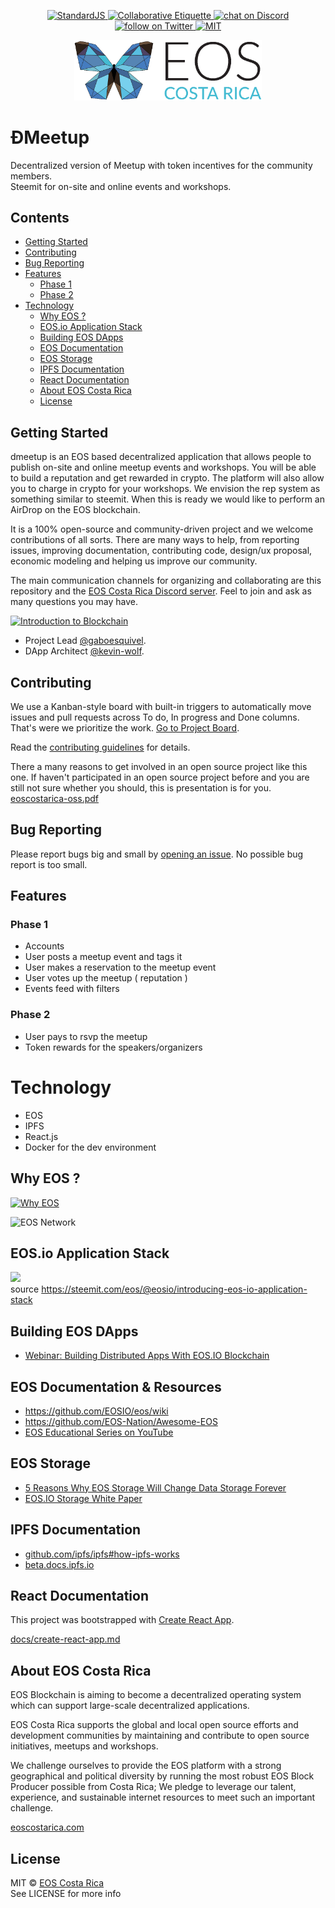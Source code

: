 <p align="center">
	<a href="http://standardjs.com">
		<img src="https://img.shields.io/badge/code%20style-standard-brightgreen.svg" alt="StandardJS">
	</a>
	<a href="https://git.io/col">
		<img src="https://img.shields.io/badge/%E2%9C%93-collaborative_etiquette-brightgreen.svg" alt="Collaborative Etiquette">
	</a>
	<a href="https://discord.gg/bBpQHym">
		<img src="https://img.shields.io/discord/447118387118735380.svg?logo=discord" alt="chat on Discord">
	</a>
	<a href="https://twitter.com/intent/follow?screen_name=eoscostarica">
		<img src="https://img.shields.io/twitter/follow/eoscostarica.svg?style=social&logo=twitter" alt="follow on Twitter">
	</a>
	<a href="#">
		<img src="https://img.shields.io/dub/l/vibe-d.svg" alt="MIT">
	</a>
</p>

<p align="center">
	<a href="https://eoscostarica.io">
		<img src="https://github.com/eoscostarica/assets/blob/master/eoscolors-transparent.png" width="300">
	</a>
</p>

# ÐMeetup

Decentralized version of Meetup with token incentives for the community members.  
Steemit for on-site and online events and workshops.

<!-- START doctoc generated TOC please keep comment here to allow auto update -->

<!-- DON'T EDIT THIS SECTION, INSTEAD RE-RUN doctoc TO UPDATE -->

## Contents

* [Getting Started](#getting-started)
* [Contributing](#contributing)
* [Bug Reporting](#bug-reporting)
* [Features](#features)
  * [Phase 1](#phase-1)
  * [Phase 2](#phase-2)
* [Technology](#technology)
  * [Why EOS ?](#why-eos-)
  * [EOS.io Application Stack](#eosio-application-stack)
  * [Building EOS DApps](#building-eos-dapps)
  * [EOS Documentation](#eos-documentation)
  * [EOS Storage](#eos-storage)
  * [IPFS Documentation](#ipfs-documentation)
  * [React Documentation](#react-documentation)
  * [About EOS Costa Rica](#about-eos-costa-rica)
  * [License](#license)

<!-- END doctoc generated TOC please keep comment here to allow auto update -->

## Getting Started

dmeetup is an EOS based decentralized application that allows people to publish on-site and online meetup events and workshops. You will be able to build a reputation and get rewarded in crypto. The platform will also allow you to charge in crypto for your workshops. We envision the rep system as something similar to steemit. When this is ready we would like to perform an AirDrop on the EOS blockchain.

It is a 100% open-source and community-driven project and we welcome contributions of all sorts. There are many ways to help, from reporting issues, improving documentation, contributing code, design/ux proposal, economic modeling and helping us improve our community.

The main communication channels for organizing and collaborating are this repository and the [EOS Costa Rica Discord server](https://discord.gg/bBpQHym). Feel to join and ask as many questions you may have.

[![Introduction to Blockchain](https://monosnap.com/image/GOx4Jv5DSd1H4cl1WDAftR5X5DMQI5.png)](https://www.youtube.com/watch?v=sYAktmG1NuA)

* Project Lead [@gaboesquivel](https://github.com/gaboesquivel).
* DApp Architect [@kevin-wolf](https://github.com/kevin-wolf).

## Contributing

We use a Kanban-style board with built-in triggers to automatically move issues and pull requests across To do, In progress and Done columns. That's were we prioritize the work. [Go to Project Board](https://github.com/eoscostarica/dmeetup/projects/1).

Read the [contributing guidelines](CONTRIBUTING.md) for details.

There a many reasons to get involved in an open source project like this one. If haven't participated in an open source project before and you are still not sure whether you should, this is presentation is for you. [eoscostarica-oss.pdf](https://gaboesquivel.com/slides/eoscostarica-oss.pdf)

## Bug Reporting

Please report bugs big and small by [opening an issue](https://github.com/eoscostarica/dmeetup/issues). No possible bug report is too small.

## Features

### Phase 1

* Accounts
* User posts a meetup event and tags it
* User makes a reservation to the meetup event
* User votes up the meetup ( reputation )
* Events feed with filters

### Phase 2

* User pays to rsvp the meetup
* Token rewards for the speakers/organizers

# Technology

* EOS
* IPFS
* React.js
* Docker for the dev environment

## Why EOS ?

[![Why EOS](https://monosnap.com/image/CDcIfufeYs0rJPH2viNkCJSPV6bY4O.png)](https://www.youtube.com/watch?v=3kqkTYqTvDA)

![EOS Network](https://github.com/eoscostarica/dmeetup/blob/master/docs/img/eos-network.jpg)

## EOS.io Application Stack

![](https://github.com/eoscostarica/dmeetup/blob/master/docs/img/eos-application-stack.png)  
source https://steemit.com/eos/@eosio/introducing-eos-io-application-stack

## Building EOS DApps

* [Webinar: Building Distributed Apps With EOS.IO Blockchain](https://objectcomputing.com/resources/events/webinars/building-apps-with-eos/webinar-recording)

## EOS Documentation & Resources

* https://github.com/EOSIO/eos/wiki
* https://github.com/EOS-Nation/Awesome-EOS
* [EOS Educational Series on YouTube](https://www.youtube.com/channel/UClgHiX4W1yxyohrif0gEllA)

## EOS Storage

* [5 Reasons Why EOS Storage Will Change Data Storage Forever](https://www.youtube.com/watch?v=7mFzb5SqS9U)
* [EOS.IO Storage White Paper](https://steemit.com/eos/@eosio/eos-io-storage-white-paper-now-available)

## IPFS Documentation

* [github.com/ipfs/ipfs#how-ipfs-works](https://github.com/ipfs/ipfs#how-ipfs-works)
* [beta.docs.ipfs.io](https://beta.docs.ipfs.io)

## React Documentation

This project was bootstrapped with [Create React App](https://github.com/facebookincubator/create-react-app).

[docs/create-react-app.md](docs/create-react-app.md)

## About EOS Costa Rica

EOS Blockchain is aiming to become a decentralized operating system which can support large-scale decentralized applications.

EOS Costa Rica supports the global and local open source efforts and development communities by maintaining and contribute to open source initiatives, meetups and workshops.

We challenge ourselves to provide the EOS platform with a strong geographical and political diversity by running the most robust EOS Block Producer possible from Costa Rica; We pledge to leverage our talent, experience, and sustainable internet resources to meet such an important challenge.

[eoscostarica.com](https://eoscostarica.com)

## License

MIT © [EOS Costa Rica](https://eoscostarica.com)  
See LICENSE for more info
